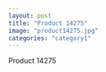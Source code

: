 ```yaml
---
layout: post
title: "Product 14275"
image: "product14275.jpg"
categories: "category1"
---
```

Product 14275
